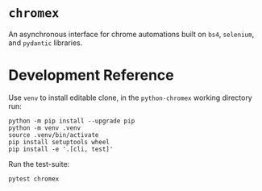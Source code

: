# ``chromex``

An asynchronous interface for chrome automations built on ``bs4``, ``selenium``, and ``pydantic`` libraries.



# Development Reference

Use ``venv`` to install editable clone, in the `python-chromex` working directory run:

```shell
python -m pip install --upgrade pip
python -m venv .venv
source .venv/bin/activate
pip install setuptools wheel
pip install -e '.[cli, test]'
```

Run the test-suite:
```shell
pytest chromex
```